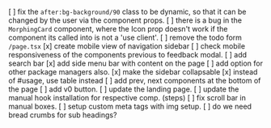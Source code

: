 [ ] fix the `after:bg-background/90` class to be dynamic, so that it can be changed by the user via the component props.
[ ] there is a bug in the `MorphingCard` component, where the Icon prop doesn't work if the component its called into is not a 'use client'.
[ ] remove the todo form `/page.tsx`
[x] create mobile view of navigation sidebar
[ ] check mobile responsiveness of the components previous to feedback modal.
[ ] add search bar
[x] add side menu bar with content on the page
[ ] add option for other package managers also.
[x] make the sidebar collapsable
[x] instead of #usage, use table instead
[ ] add prev, next components at the bottom of the page
[ ] add v0 button.
[ ] update the landing page.
[ ] update the manual hook installation for respective comp. (steps)
[ ] fix scroll bar in manual boxes.
[ ] setup custom meta tags with img setup.
[ ] do we need bread crumbs for sub headings?
